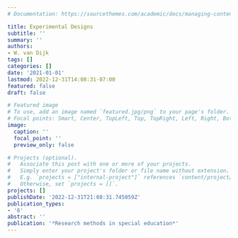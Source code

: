 ```yaml
---
# Documentation: https://sourcethemes.com/academic/docs/managing-content/

title: Experimental Designs
subtitle: ''
summary: ''
authors:
- W. van Dijk
tags: []
categories: []
date: '2021-01-01'
lastmod: 2022-12-31T14:08:31-07:00
featured: false
draft: false

# Featured image
# To use, add an image named `featured.jpg/png` to your page's folder.
# Focal points: Smart, Center, TopLeft, Top, TopRight, Left, Right, BottomLeft, Bottom, BottomRight.
image:
  caption: ''
  focal_point: ''
  preview_only: false

# Projects (optional).
#   Associate this post with one or more of your projects.
#   Simply enter your project's folder or file name without extension.
#   E.g. `projects = ["internal-project"]` references `content/project/deep-learning/index.md`.
#   Otherwise, set `projects = []`.
projects: []
publishDate: '2022-12-31T21:08:31.745059Z'
publication_types:
- '6'
abstract: ''
publication: '*Research methods in special education*'
---
```

